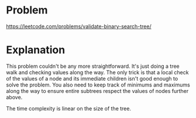# Problem

https://leetcode.com/problems/validate-binary-search-tree/

# Explanation

This problem couldn't be any more straightforward. It's just doing a tree walk and checking values along the way. The only trick is that a local check of the values of a node and its immediate children isn't good enough to solve the problem. You also need to keep track of minimums and maximums along the way to ensure entire subtrees respect the values of nodes further above.

The time complexity is linear on the size of the tree.

